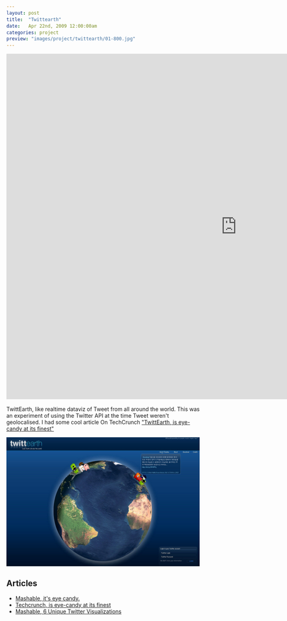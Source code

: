 ```yaml
---
layout: post
title:  "Twittearth"
date: 	Apr 22nd, 2009 12:00:00am
categories: project
preview: "images/project/twittearth/01-800.jpg"
---
```



<iframe width="1200" height="900" src="https://www.youtube.com/embed/30cmNXuUp7Q?rel=0" frameborder="0" allowfullscreen class="uk-responsive-width"></iframe>

TwittEarth, like realtime dataviz of Tweet from all around the world.
This was an experiment of using the Twitter API at the time Tweet weren't geolocalised.
I had some cool article On TechCrunch ["TwittEarth, is eye-candy at its finest"](https://techcrunch.com/2008/04/20/twittearth-makes-twitter-a-global-experience/)

![Twittearth](/images/project/twittearth/01.jpg)

## Articles

- [Mashable, it's eye candy.](http://mashable.com/2008/04/20/twittearth-visualization/#CBF9U5vP4iqL)
- [Techcrunch, is eye-candy at its finest](https://techcrunch.com/2008/04/20/twittearth-makes-twitter-a-global-experience/)
- [Mashable, 6 Unique Twitter Visualizations](http://mashable.com/2009/03/16/twitter-visualizations/#dGsnq6j0RPq8)

